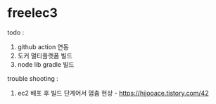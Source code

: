 # freelec3

todo : 
  1. github action 연동
  2. 도커 멀티플랫폼 빌드
  3. node lib gradle 빌드

trouble shooting :
  1. ec2 배포 후 빌드 단계어서 멈춤 현상
    - https://hjjooace.tistory.com/42
